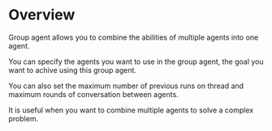 # Overview

Group agent allows you to combine the abilities of multiple agents into one agent. 

You can specify the agents you want to use in the group agent, the goal you want to achive using this group agent. 

You can also set the maximum number of previous runs on thread and maximum rounds of conversation between agents.

It is useful when you want to combine multiple agents to solve a complex problem.